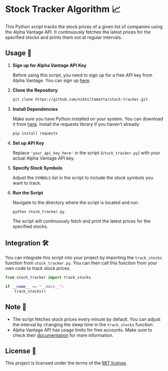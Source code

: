 # Stock Tracker Algorithm 📈

This Python script tracks the stock prices of a given list of companies using the Alpha Vantage API. It continuously fetches the latest prices for the specified stocks and prints them out at regular intervals.

## Usage 🚀

1. **Sign up for Alpha Vantage API Key**
   
   Before using this script, you need to sign up for a free API key from Alpha Vantage. You can sign up [here](https://www.alphavantage.co/support/#api-key).

2. **Clone the Repository**

   ```bash
   git clone https://github.com/nikhiltamatta/stock-tracker.git
   ```

3. **Install Dependencies**

   Make sure you have Python installed on your system. You can download it from [here](https://www.python.org/downloads/). Install the requests library if you haven't already:

   ```bash
   pip install requests
   ```

4. **Set up API Key**

   Replace `'your_api_key_here'` in the script (`stock_tracker.py`) with your actual Alpha Vantage API key.

5. **Specify Stock Symbols**

   Adjust the `SYMBOLS` list in the script to include the stock symbols you want to track.

6. **Run the Script**

   Navigate to the directory where the script is located and run:

   ```bash
   python stock_tracker.py
   ```

   The script will continuously fetch and print the latest prices for the specified stocks.

## Integration 🛠️

You can integrate this script into your project by importing the `track_stocks` function from `stock_tracker.py`. You can then call this function from your own code to track stock prices.

```python
from stock_tracker import track_stocks

if __name__ == "__main__":
    track_stocks()
```

## Note 📝

- The script fetches stock prices every minute by default. You can adjust the interval by changing the sleep time in the `track_stocks` function.
- Alpha Vantage API has usage limits for free accounts. Make sure to check their [documentation](https://www.alphavantage.co/documentation/) for more information.

## License 📄

This project is licensed under the terms of the [MIT license](LICENSE).
```
